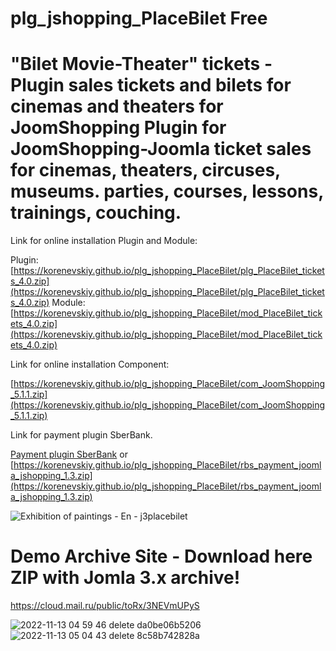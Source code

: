 # plg_jshopping_PlaceBilet Free
# "Bilet Movie-Theater" tickets - Plugin sales tickets and bilets for cinemas and theaters for JoomShopping Plugin for JoomShopping-Joomla ticket sales for cinemas, theaters, circuses, museums. parties, courses, lessons, trainings, couching.

Link for online installation Plugin and Module:

Plugin: [https://korenevskiy.github.io/plg_jshopping_PlaceBilet/plg_PlaceBilet_tickets_4.0.zip](https://korenevskiy.github.io/plg_jshopping_PlaceBilet/plg_PlaceBilet_tickets_4.0.zip)
Module: [https://korenevskiy.github.io/plg_jshopping_PlaceBilet/mod_PlaceBilet_tickets_4.0.zip](https://korenevskiy.github.io/plg_jshopping_PlaceBilet/mod_PlaceBilet_tickets_4.0.zip)

Link for online installation Component:

[https://korenevskiy.github.io/plg_jshopping_PlaceBilet/com_JoomShopping_5.1.1.zip](https://korenevskiy.github.io/plg_jshopping_PlaceBilet/com_JoomShopping_5.1.1.zip)

Link for payment plugin SberBank.

[Payment plugin SberBank](https://securepayments.sberbank.ru/wiki/doku.php/integration:cms:joomla:start) or 
[https://korenevskiy.github.io/plg_jshopping_PlaceBilet/rbs_payment_joomla_jshopping_1.3.zip](https://korenevskiy.github.io/plg_jshopping_PlaceBilet/rbs_payment_joomla_jshopping_1.3.zip)
 
![Exhibition of paintings - En - j3placebilet](https://user-images.githubusercontent.com/6898474/145529212-06d132d5-c701-434c-880e-be2486bfd927.png)









# Demo Archive Site - Download here ZIP with Jomla 3.x archive! 

https://cloud.mail.ru/public/toRx/3NEVmUPyS

![2022-11-13 04 59 46 delete da0be06b5206](https://user-images.githubusercontent.com/6898474/201502080-8222b7fd-324a-4a6b-8cc3-b0d0a52cb085.png)
![2022-11-13 05 04 43 delete 8c58b742828a](https://user-images.githubusercontent.com/6898474/201502081-5505c56f-ab55-4eaa-988b-7e4a2fe524b8.png)

